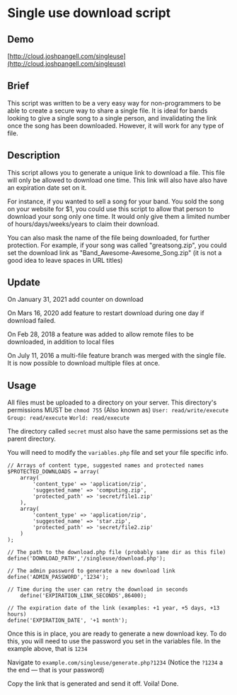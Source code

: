 # Single use download script

## Demo
[http://cloud.joshpangell.com/singleuse](http://cloud.joshpangell.com/singleuse)

## Brief

This script was written to be a very easy way for non-programmers to be able to create a secure way to share a single file. It is ideal for bands looking to give a single song to a single person, and invalidating the link once the song has been downloaded. However, it will work for any type of file.

## Description

This script allows you to generate a unique link to download a file. This file will only be allowed to download one time. This link will also have also have an expiration date set on it.

For instance, if you wanted to sell a song for your band. You sold the song on your website for $1, you could use this script to allow that person to download your song only one time. It would only give them a limited number of hours/days/weeks/years to claim their download.

You can also mask the name of the file being downloaded, for further protection. For example, if your song was called "greatsong.zip", you could set the download link as "Band_Awesome-Awesome_Song.zip" (it is not a good idea to leave spaces in URL titles)

## Update

On January 31, 2021 add counter on download

On Mars 16, 2020 add feature to restart download during one day if download failed.

On Feb 28, 2018 a feature was added to allow remote files to be downloaded, in addition to local files

On July 11, 2016 a multi-file feature branch was merged with the single file. It is now possible to download multiple files at once. 

## Usage

All files must be uploaded to a directory on your server. 
This directory's permissions MUST be `chmod 755` 
(Also known as) 
`User: read/write/execute`
`Group: read/execute`
`World: read/execute`

The directory called `secret` must also have the same permissions set as the parent directory. 

You will need to modify the `variables.php` file and set your file specific info.

	// Arrays of content type, suggested names and protected names
	$PROTECTED_DOWNLOADS = array(
		array(
			'content_type' => 'application/zip', 
			'suggested_name' => 'computing.zip', 
			'protected_path' => 'secret/file1.zip'
		),
		array(
			'content_type' => 'application/zip', 
			'suggested_name' => 'star.zip', 
			'protected_path' => 'secret/file2.zip'
		)
	);

	// The path to the download.php file (probably same dir as this file)
 	define('DOWNLOAD_PATH','/singleuse/download.php');
	
	// The admin password to generate a new download link
	define('ADMIN_PASSWORD','1234');
	
	// Time during the user can retry the download in seconds
        define('EXPIRATION_LINK_SECONDS',86400);
	
	// The expiration date of the link (examples: +1 year, +5 days, +13 hours)
	define('EXPIRATION_DATE', '+1 month');

Once this is in place, you are ready to generate a new download key. To do this, you will need to use the password you set in the variables file. In the example above, that is `1234`

Navigate to `example.com/singleuse/generate.php?1234` (Notice the `?1234` a the end — that is your password)

Copy the link that is generated and send it off. Voila! Done.
